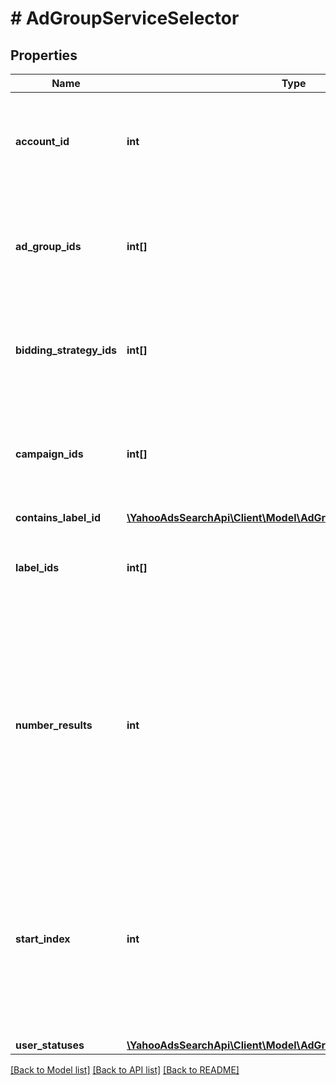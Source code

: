 # # AdGroupServiceSelector

## Properties

Name | Type | Description | Notes
------------ | ------------- | ------------- | -------------
**account_id** | **int** | &lt;ja&gt;検索条件：アカウントID&lt;/ja&gt;&lt;br&gt;&lt;en&gt;Search condition: Account ID&lt;/en&gt; | 
**ad_group_ids** | **int[]** | &lt;ja&gt;検索条件：広告グループID&lt;/ja&gt;&lt;br&gt;&lt;en&gt;Search condition: Ad Group ID&lt;/en&gt; | [optional] 
**bidding_strategy_ids** | **int[]** | &lt;ja&gt;検索条件：自動入札ID&lt;/ja&gt;&lt;br&gt;&lt;en&gt;Search condition: Auto Bidding ID&lt;/en&gt; | [optional] 
**campaign_ids** | **int[]** | &lt;ja&gt;検索条件：キャンペーンID&lt;/ja&gt;&lt;br&gt;&lt;en&gt;Search condition: Campaign ID&lt;/en&gt; | [optional] 
**contains_label_id** | [**\YahooAdsSearchApi\Client\Model\AdGroupServiceContainsLabelId**](AdGroupServiceContainsLabelId.md) |  | [optional] 
**label_ids** | **int[]** | &lt;ja&gt;検索条件：ラベルID&lt;/ja&gt;&lt;br&gt;&lt;en&gt;Search condition: Label ID&lt;/en&gt; | [optional] 
**number_results** | **int** | ページの最大件数です。このフィールドは、1以上を指定する必要があります。&lt;br&gt;Maximum number of results to return in this page. This field must be greater than or equal to 1. Also see Entity Limits per operation. | [optional] [default to 500]
**start_index** | **int** | ページの先頭のインデックスです。このフィールドは、1以上を指定する必要があります。&lt;br&gt;Index of the first result to return in this page. This field must be greater than or equal to 1. | [optional] [default to 1]
**user_statuses** | [**\YahooAdsSearchApi\Client\Model\AdGroupServiceUserStatus[]**](AdGroupServiceUserStatus.md) |  | [optional] 

[[Back to Model list]](../../README.md#documentation-for-models) [[Back to API list]](../../README.md#documentation-for-api-endpoints) [[Back to README]](../../README.md)


